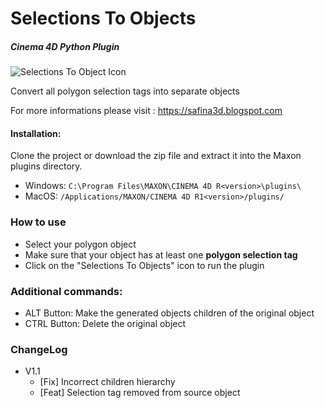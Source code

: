 # Selections To Objects
##### Cinema 4D Python Plugin

![Selections To Object Icon](https://3.bp.blogspot.com/-ldXQ2BSFV8M/Xn4udU72loI/AAAAAAAACe4/5jtp9pKhZXYRGTHJQRNmtAUuuGzsXH7-gCKgBGAsYHg/s1600/selections2objects256.png "Icon")

Convert all polygon selection tags into separate objects

For more informations please visit : https://safina3d.blogspot.com

#### Installation: 
Clone the project or download the zip file and extract it into the Maxon plugins directory.

- Windows: `C:\Program Files\MAXON\CINEMA 4D R<version>\plugins\`
- MacOS: `/Applications/MAXON/CINEMA 4D R1<version>/plugins/`

### How to use
- Select your polygon object
- Make sure that your object has at least one **polygon selection tag**
- Click on the "Selections To Objects" icon to run the plugin

### Additional commands:
- ALT Button: Make the generated objects children of the original object
- CTRL Button: Delete the original object

### ChangeLog
- V1.1
  - [Fix] Incorrect children hierarchy
  - [Feat] Selection tag removed from source object
